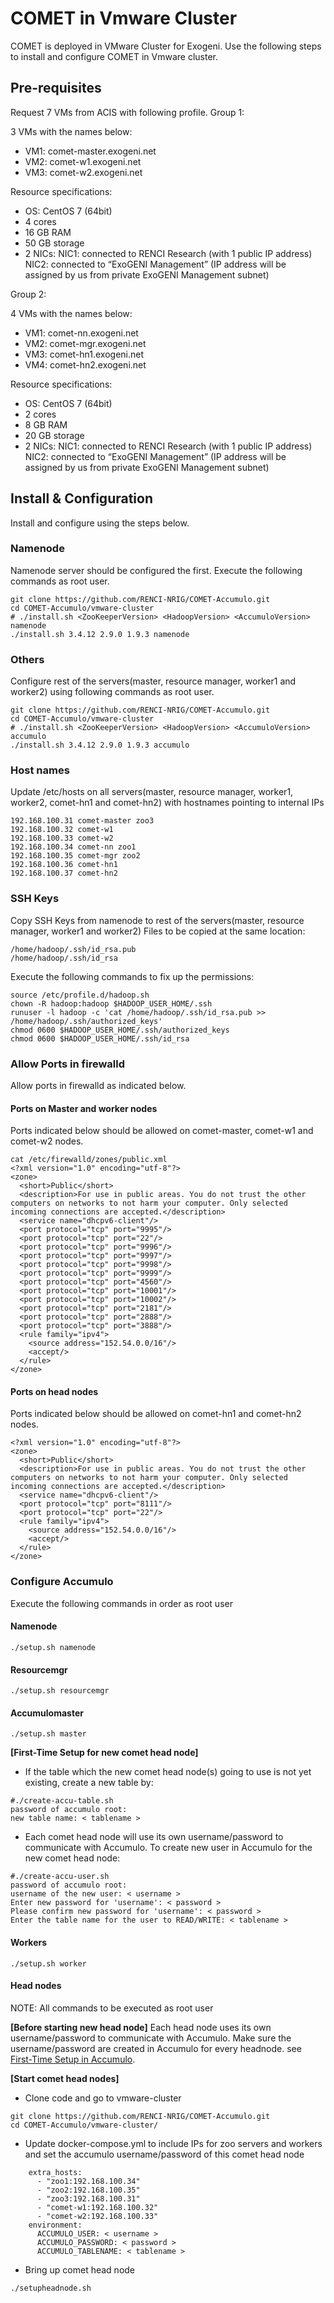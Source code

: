 # COMET in Vmware Cluster
COMET is deployed in VMware Cluster for Exogeni. Use the following steps to install and configure COMET in Vmware cluster.

## Pre-requisites
Request 7 VMs from ACIS with following profile.
Group 1: 

3 VMs with the names below:
- VM1: comet-master.exogeni.net
- VM2: comet-w1.exogeni.net
- VM3: comet-w2.exogeni.net

Resource specifications:
- OS: CentOS 7 (64bit) 
- 4 cores 
- 16 GB RAM 
- 50 GB storage 
- 2 NICs: NIC1: connected to RENCI Research (with 1 public IP address)
          NIC2: connected to “ExoGENI Management”  (IP address will be assigned by us from private ExoGENI Management subnet)

Group 2: 

4 VMs with the names below:
- VM1: comet-nn.exogeni.net
- VM2: comet-mgr.exogeni.net
- VM3: comet-hn1.exogeni.net
- VM4: comet-hn2.exogeni.net

Resource specifications:
- OS: CentOS 7 (64bit) 
- 2 cores 
- 8 GB RAM 
- 20 GB storage 
- 2 NICs: NIC1: connected to RENCI Research (with 1 public IP address)
          NIC2: connected to “ExoGENI Management”  (IP address will be assigned by us from private ExoGENI Management subnet)
          
## Install & Configuration
Install and configure using the steps below.

### Namenode
Namenode server should be configured the first. Execute the following commands as root user.
```
git clone https://github.com/RENCI-NRIG/COMET-Accumulo.git
cd COMET-Accumulo/vmware-cluster
# ./install.sh <ZooKeeperVersion> <HadoopVersion> <AccumuloVersion> namenode
./install.sh 3.4.12 2.9.0 1.9.3 namenode
```
### Others
Configure rest of the servers(master, resource manager, worker1 and worker2) using following commands as root user.
```
git clone https://github.com/RENCI-NRIG/COMET-Accumulo.git
cd COMET-Accumulo/vmware-cluster
# ./install.sh <ZooKeeperVersion> <HadoopVersion> <AccumuloVersion> accumulo
./install.sh 3.4.12 2.9.0 1.9.3 accumulo
```
### Host names
Update /etc/hosts on all servers(master, resource manager, worker1, worker2, comet-hn1 and comet-hn2) with hostnames pointing to internal IPs
```
192.168.100.31 comet-master zoo3
192.168.100.32 comet-w1
192.168.100.33 comet-w2
192.168.100.34 comet-nn zoo1
192.168.100.35 comet-mgr zoo2
192.168.100.36 comet-hn1
192.168.100.37 comet-hn2
```
### SSH Keys
Copy SSH Keys from namenode to rest of the servers(master, resource manager, worker1 and worker2)
Files to be copied at the same location:
```
/home/hadoop/.ssh/id_rsa.pub
/home/hadoop/.ssh/id_rsa
```
Execute the following commands to fix up the permissions:
```
source /etc/profile.d/hadoop.sh
chown -R hadoop:hadoop $HADOOP_USER_HOME/.ssh
runuser -l hadoop -c 'cat /home/hadoop/.ssh/id_rsa.pub >> /home/hadoop/.ssh/authorized_keys'
chmod 0600 $HADOOP_USER_HOME/.ssh/authorized_keys
chmod 0600 $HADOOP_USER_HOME/.ssh/id_rsa
```
### Allow Ports in firewalld
Allow ports in firewalld as indicated below.

#### Ports on Master and worker nodes
Ports indicated below should be allowed on comet-master, comet-w1 and comet-w2 nodes.

```
cat /etc/firewalld/zones/public.xml
<?xml version="1.0" encoding="utf-8"?>
<zone>
  <short>Public</short>
  <description>For use in public areas. You do not trust the other computers on networks to not harm your computer. Only selected incoming connections are accepted.</description>
  <service name="dhcpv6-client"/>
  <port protocol="tcp" port="9995"/>
  <port protocol="tcp" port="22"/>
  <port protocol="tcp" port="9996"/>
  <port protocol="tcp" port="9997"/>
  <port protocol="tcp" port="9998"/>
  <port protocol="tcp" port="9999"/>
  <port protocol="tcp" port="4560"/>
  <port protocol="tcp" port="10001"/>
  <port protocol="tcp" port="10002"/>
  <port protocol="tcp" port="2181"/>
  <port protocol="tcp" port="2888"/>
  <port protocol="tcp" port="3888"/>
  <rule family="ipv4">
    <source address="152.54.0.0/16"/>
    <accept/>
  </rule>
</zone>
```
#### Ports on head nodes
Ports indicated below should be allowed on comet-hn1 and comet-hn2 nodes.
```
<?xml version="1.0" encoding="utf-8"?>
<zone>
  <short>Public</short>
  <description>For use in public areas. You do not trust the other computers on networks to not harm your computer. Only selected incoming connections are accepted.</description>
  <service name="dhcpv6-client"/>
  <port protocol="tcp" port="8111"/>
  <port protocol="tcp" port="22"/>
  <rule family="ipv4">
    <source address="152.54.0.0/16"/>
    <accept/>
  </rule>
</zone>
```

### Configure Accumulo 
Execute the following commands in order as root user
#### Namenode
```
./setup.sh namenode
```
#### Resourcemgr
```
./setup.sh resourcemgr
```
#### Accumulomaster
```
./setup.sh master
```

**[First-Time Setup for new comet head node]**

* If the table which the new comet head node(s) going to use is not yet existing,
create a new table by:


```
#./create-accu-table.sh
password of accumulo root:
new table name: < tablename >

```


* Each comet head node will use its own username/password to communicate with Accumulo.
To create new user in Accumulo for the new comet head node:

```
#./create-accu-user.sh
password of accumulo root:
username of the new user: < username >
Enter new password for 'username': < password >
Please confirm new password for 'username': < password >
Enter the table name for the user to READ/WRITE: < tablename >

```


#### Workers
```
./setup.sh worker
```
#### Head nodes
NOTE: All commands to be executed as root user

**[Before starting new head node]**
Each head node uses its own username/password to communicate with Accumulo. Make sure the username/password are created in Accumulo for every headnode. see [First-Time Setup in Accumulo](#Accumulomaster).

**[Start comet head nodes]**

- Clone code and go to vmware-cluster
```
git clone https://github.com/RENCI-NRIG/COMET-Accumulo.git
cd COMET-Accumulo/vmware-cluster/
```
- Update docker-compose.yml to include IPs for zoo servers and workers
  and set the accumulo username/password of this comet head node

```
    extra_hosts:
      - "zoo1:192.168.100.34"
      - "zoo2:192.168.100.35"
      - "zoo3:192.168.100.31"
      - "comet-w1:192.168.100.32"
      - "comet-w2:192.168.100.33"
    environment:
      ACCUMULO_USER: < username >
      ACCUMULO_PASSWORD: < password >
      ACCUMULO_TABLENAME: < tablename >
```
- Bring up comet head node
```
./setupheadnode.sh
```
